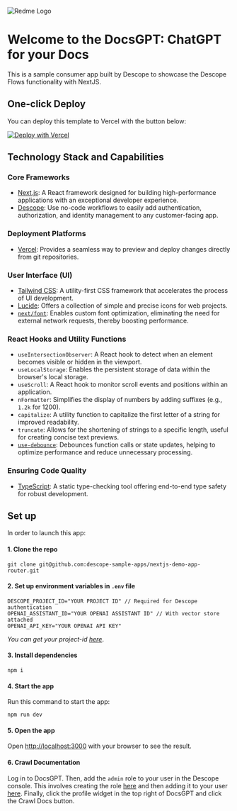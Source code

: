 ![Redme Logo](https://github.com/descope-sample-apps/nextjs-demo-app-router/assets/46854522/6f95c078-c944-4b72-bced-92742fbf7ff3)

# Welcome to the DocsGPT: ChatGPT for your Docs
This is a sample consumer app built by Descope to showcase the Descope Flows functionality with NextJS.


## One-click Deploy

You can deploy this template to Vercel with the button below:

[![Deploy with Vercel](https://vercel.com/button)](https://vercel.com/new/clone?repository-url=https%3A%2F%2Fgithub.com%2Fdescope-sample-apps%2Fdocs-gpt&env=DESCOPE_PROJECT_ID,OPENAI_ASSISTANT_ID,OPENAI_API_KEY)

## Technology Stack and Capabilities

### Core Frameworks

- [Next.js](https://nextjs.org/): A React framework designed for building high-performance applications with an exceptional developer experience.
- [Descope](https://descope.com): Use no-code workflows to easily add authentication, authorization, and identity management to any customer-facing app.

### Deployment Platforms

- [Vercel](https://vercel.com/): Provides a seamless way to preview and deploy changes directly from git repositories.

### User Interface (UI)

- [Tailwind CSS](https://tailwindcss.com/): A utility-first CSS framework that accelerates the process of UI development.
- [Lucide](https://lucide.dev/): Offers a collection of simple and precise icons for web projects.
- [`next/font`](https://nextjs.org/docs/basic-features/font-optimization): Enables custom font optimization, eliminating the need for external network requests, thereby boosting performance.

### React Hooks and Utility Functions

- `useIntersectionObserver`: A React hook to detect when an element becomes visible or hidden in the viewport.
- `useLocalStorage`: Enables the persistent storage of data within the browser's local storage.
- `useScroll`: A React hook to monitor scroll events and positions within an application.
- `nFormatter`: Simplifies the display of numbers by adding suffixes (e.g., `1.2k` for 1200).
- `capitalize`: A utility function to capitalize the first letter of a string for improved readability.
- `truncate`: Allows for the shortening of strings to a specific length, useful for creating concise text previews.
- [`use-debounce`](https://www.npmjs.com/package/use-debounce): Debounces function calls or state updates, helping to optimize performance and reduce unnecessary processing.

### Ensuring Code Quality

- [TypeScript](https://www.typescriptlang.org/): A static type-checking tool offering end-to-end type safety for robust development.

## Set up
In order to launch this app:

#### 1. Clone the repo 
```
git clone git@github.com:descope-sample-apps/nextjs-demo-app-router.git
```

#### 2. Set up environment variables in `.env` file
```
DESCOPE_PROJECT_ID="YOUR PROJECT ID" // Required for Descope authentication
OPENAI_ASSISTANT_ID="YOUR OPENAI ASSISTANT ID" // With vector store attached
OPENAI_API_KEY="YOUR OPENAI API KEY"
```
_You can get your project-id [here](https://app.descope.com/settings/project)_.

#### 3. Install dependencies 
```
npm i
```

#### 4. Start the app

Run this command to start the app:

```
npm run dev
```

#### 5. Open the app
Open [http://localhost:3000](http://localhost:3000) with your browser to see the result.

#### 6. Crawl Documentation
Log in to DocsGPT. Then, add the `admin` role to your user in the Descope console. This involves creating the role [here](https://app.descope.com/authorization)
and then adding it to your user [here](https://app.descope.com/users). Finally, click the profile widget in the top right of DocsGPT and click the Crawl Docs button. 
